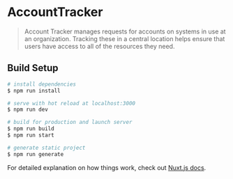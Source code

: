 # AccountTracker

> Account Tracker manages requests for accounts on systems in use at an organization. Tracking these in a central location helps ensure that users have access to all of the resources they need. 

## Build Setup

``` bash
# install dependencies
$ npm run install

# serve with hot reload at localhost:3000
$ npm run dev

# build for production and launch server
$ npm run build
$ npm run start

# generate static project
$ npm run generate
```

For detailed explanation on how things work, check out [Nuxt.js docs](https://nuxtjs.org).
